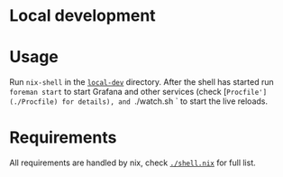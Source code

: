 # Local development

# Usage

Run `nix-shell` in the [`local-dev`](./local-dev) directory. After the shell has started run `foreman start` to start Grafana and other services (check [`Procfile'](./Procfile) for details), and `./watch.sh <path-to-your-dhall-dashboard>` to start the live reloads.

# Requirements

All requirements are handled by nix, check [`./shell.nix`](./shell.nix) for full list.
